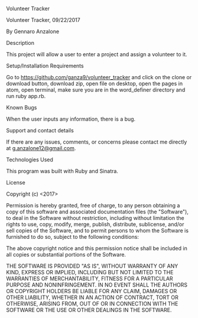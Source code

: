 Volunteer Tracker

Volunteer Tracker, 09/22/2017

By Gennaro Anzalone

Description

This project will allow a user to enter a project and assign a volunteer to it.

Setup/Installation Requirements

Go to https://github.com/ganza9/volunteer_tracker and click on the clone or download button, download zip, open file on desktop, open the pages in atom, open terminal, make sure you are in the word_definer directory and run ruby app.rb.

Known Bugs

When the user inputs any information, there is a bug.

Support and contact details

If there are any issues, comments, or concerns please contact me directly at g.anzalone12@gmail.com.

Technologies Used

This program was built with Ruby and Sinatra.

License

Copyright (c) <2017>

Permission is hereby granted, free of charge, to any person obtaining a copy of this software and associated documentation files (the "Software"), to deal in the Software without restriction, including without limitation the rights to use, copy, modify, merge, publish, distribute, sublicense, and/or sell copies of the Software, and to permit persons to whom the Software is furnished to do so, subject to the following conditions:

The above copyright notice and this permission notice shall be included in all copies or substantial portions of the Software.

THE SOFTWARE IS PROVIDED "AS IS", WITHOUT WARRANTY OF ANY KIND, EXPRESS OR IMPLIED, INCLUDING BUT NOT LIMITED TO THE WARRANTIES OF MERCHANTABILITY, FITNESS FOR A PARTICULAR PURPOSE AND NONINFRINGEMENT. IN NO EVENT SHALL THE AUTHORS OR COPYRIGHT HOLDERS BE LIABLE FOR ANY CLAIM, DAMAGES OR OTHER LIABILITY, WHETHER IN AN ACTION OF CONTRACT, TORT OR OTHERWISE, ARISING FROM, OUT OF OR IN CONNECTION WITH THE SOFTWARE OR THE USE OR OTHER DEALINGS IN THE SOFTWARE.
